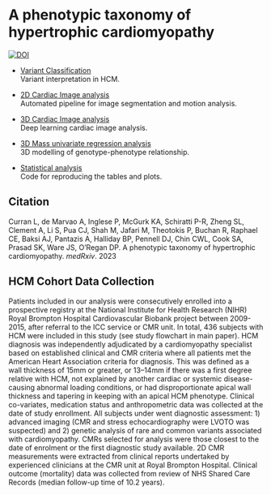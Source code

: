 # A phenotypic taxonomy of hypertrophic cardiomyopathy

[![DOI](https://zenodo.org/badge/426956166.svg)](https://zenodo.org/badge/latestdoi/426956166)

* [Variant Classification](https://github.com/ImperialCollegeLondon/HCM_expressivity/tree/master/variant_classification)  
Variant interpretation in HCM.  

* [2D Cardiac Image analysis](https://github.com/baiwenjia/ukbb_cardiac)   
Automated pipeline for image segmentation and motion analysis.  

* [3D Cardiac Image analysis](https://github.com/ImperialCollegeLondon/4DSegment2.0)  
Deep learning cardiac image analysis. 

* [3D Mass univariate regression analysis](https://github.com/ImperialCollegeLondon/HCM_expressivity/tree/master/3D_regression_analysis)  
3D modelling of genotype-phenotype relationship.  

* [Statistical analysis](https://github.com/ImperialCollegeLondon/HCM_expressivity/tree/master/statistical_analysis)  
Code for reproducing the tables and plots.

## Citation

Curran L, de Marvao A, Inglese P, McGurk KA, Schiratti P-R, Zheng SL, Clement A, Li S, Pua CJ, Shah M, Jafari M, Theotokis P, Buchan R, Raphael CE, Baksi AJ, Pantazis A, Halliday BP, Pennell DJ, Chin CWL,
Cook SA, Prasad SK, Ware JS, O’Regan DP. A phenotypic taxonomy of hypertrophic cardiomyopathy. _medRxiv_. 2023


## HCM Cohort Data Collection

Patients included in our analysis were consecutively enrolled into a prospective registry at the National Institute for Health Research (NIHR) Royal Brompton Hospital Cardiovascular Biobank project between 2009-2015, after referral to the ICC service or CMR unit. In total, 436 subjects with HCM were included in this study (see study flowchart in main paper). HCM diagnosis was independently adjudicated by a cardiomyopathy specialist based on established clinical and CMR criteria where all patients met the American Heart Association criteria for diagnosis. This was defined as a wall
thickness of 15mm or greater, or 13–14mm if there was a first degree relative with HCM, not explained by another cardiac or systemic disease-causing abnormal loading conditions, or had disproportionate apical wall thickness and tapering in keeping with an apical HCM phenotype. Clinical co-variates, medication status and anthropometric data was collected at the date of study enrollment. All subjects under went diagnostic assessment: 1) advanced imaging (CMR and stress echocardiography were LVOTO was suspected) and 2) genetic analysis of rare and common variants associated with cardiomyopathy. CMRs selected for analysis were those closest to the date of enrolment or the first diagnostic study available. 2D CMR measurements were extracted from clinical reports undertaked by experienced clinicians at the CMR unit at Royal Brompton Hospital.  Clinical outcome (mortality) data was collected from review of NHS Shared Care Records (median follow-up time of 10.2 years). 





